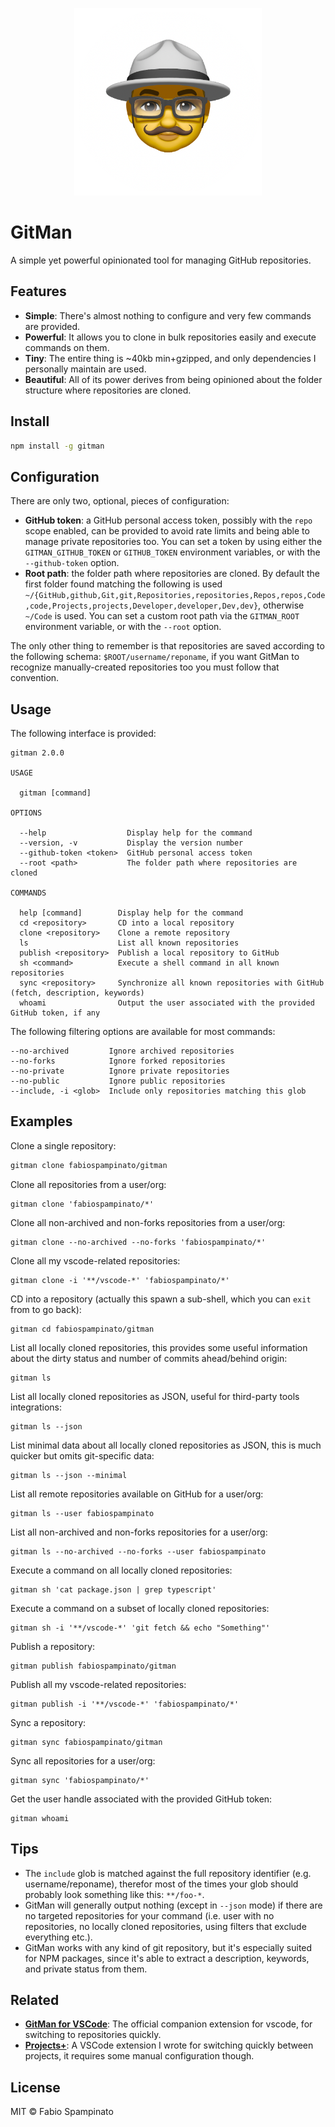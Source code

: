 
<p align="center">
  <img src="./resources/logo.png" alt="GitMan logo" width="300">
</p>

# GitMan

A simple yet powerful opinionated tool for managing GitHub repositories.

## Features

- **Simple**: There's almost nothing to configure and very few commands are provided.
- **Powerful**: It allows you to clone in bulk repositories easily and execute commands on them.
- **Tiny**: The entire thing is ~40kb min+gzipped, and only dependencies I personally maintain are used.
- **Beautiful**: All of its power derives from being opinioned about the folder structure where repositories are cloned.

## Install

```sh
npm install -g gitman
```

## Configuration

There are only two, optional, pieces of configuration:

- **GitHub token**: a GitHub personal access token, possibly with the `repo` scope enabled, can be provided to avoid rate limits and being able to manage private repositories too. You can set a token by using either the `GITMAN_GITHUB_TOKEN` or `GITHUB_TOKEN` environment variables, or with the `--github-token` option.
- **Root path**: the folder path where repositories are cloned. By default the first folder found matching the following is used `~/{GitHub,github,Git,git,Repositories,repositories,Repos,repos,Code,code,Projects,projects,Developer,developer,Dev,dev}`, otherwise `~/Code` is used. You can set a custom root path via the `GITMAN_ROOT` environment variable, or with the `--root` option.

The only other thing to remember is that repositories are saved according to the following schema: `$ROOT/username/reponame`, if you want GitMan to recognize manually-created repositories too you must follow that convention.

## Usage

The following interface is provided:

```
gitman 2.0.0

USAGE

  gitman [command]

OPTIONS

  --help                  Display help for the command
  --version, -v           Display the version number
  --github-token <token>  GitHub personal access token
  --root <path>           The folder path where repositories are cloned

COMMANDS

  help [command]        Display help for the command
  cd <repository>       CD into a local repository
  clone <repository>    Clone a remote repository
  ls                    List all known repositories
  publish <repository>  Publish a local repository to GitHub
  sh <command>          Execute a shell command in all known repositories
  sync <repository>     Synchronize all known repositories with GitHub (fetch, description, keywords)
  whoami                Output the user associated with the provided GitHub token, if any
```

The following filtering options are available for most commands:

```
--no-archived         Ignore archived repositories
--no-forks            Ignore forked repositories
--no-private          Ignore private repositories
--no-public           Ignore public repositories
--include, -i <glob>  Include only repositories matching this glob
```

## Examples

Clone a single repository:

```sh
gitman clone fabiospampinato/gitman
```

Clone all repositories from a user/org:

```
gitman clone 'fabiospampinato/*'
```

Clone all non-archived and non-forks repositories from a user/org:

```
gitman clone --no-archived --no-forks 'fabiospampinato/*'
```

Clone all my vscode-related repositories:

```
gitman clone -i '**/vscode-*' 'fabiospampinato/*'
```

CD into a repository (actually this spawn a sub-shell, which you can `exit` from to go back):

```
gitman cd fabiospampinato/gitman
```

List all locally cloned repositories, this provides some useful information about the dirty status and number of commits ahead/behind origin:

```
gitman ls
```

List all locally cloned repositories as JSON, useful for third-party tools integrations:

```
gitman ls --json
```

List minimal data about all locally cloned repositories as JSON, this is much quicker but omits git-specific data:

```
gitman ls --json --minimal
```

List all remote repositories available on GitHub for a user/org:

```
gitman ls --user fabiospampinato
```

List all non-archived and non-forks repositories for a user/org:

```
gitman ls --no-archived --no-forks --user fabiospampinato
```

Execute a command on all locally cloned repositories:

```
gitman sh 'cat package.json | grep typescript'
```

Execute a command on a subset of locally cloned repositories:

```
gitman sh -i '**/vscode-*' 'git fetch && echo "Something"'
```

Publish a repository:

```
gitman publish fabiospampinato/gitman
```

Publish all my vscode-related repositories:

```
gitman publish -i '**/vscode-*' 'fabiospampinato/*'
```

Sync a repository:

```
gitman sync fabiospampinato/gitman
```

Sync all repositories for a user/org:

```
gitman sync 'fabiospampinato/*'
```

Get the user handle associated with the provided GitHub token:

```
gitman whoami
```

## Tips

- The `include` glob is matched against the full repository identifier (e.g. username/reponame), therefor most of the times your glob should probably look something like this: `**/foo-*`.
- GitMan will generally output nothing (except in `--json` mode) if there are no targeted repositories for your command (i.e. user with no repositories, no locally cloned repositories, using filters that exclude everything etc.).
- GitMan works with any kind of git repository, but it's especially suited for NPM packages, since it's able to extract a description, keywords, and private status from them.

## Related

- **[GitMan for VSCode](https://marketplace.visualstudio.com/items?itemName=fabiospampinato.vscode-gitman)**: The official companion extension for vscode, for switching to repositories quickly.
- **[Projects+](https://marketplace.visualstudio.com/items?itemName=fabiospampinato.vscode-projects-plus)**: A VSCode extension I wrote for switching quickly between projects, it requires some manual configuration though.

## License

MIT © Fabio Spampinato
